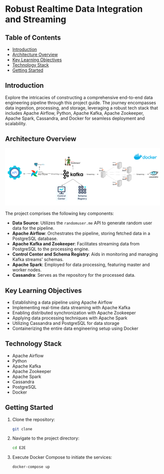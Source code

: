# Robust Realtime Data Integration and Streaming

## Table of Contents
- [Introduction](#introduction)
- [Architecture Overview](#architecture-overview)
- [Key Learning Objectives](#key-learning-objectives)
- [Technology Stack](#technology-stack)
- [Getting Started](#getting-started)

## Introduction

Explore the intricacies of constructing a comprehensive end-to-end data engineering pipeline through this project guide. The journey encompasses data ingestion, processing, and storage, leveraging a robust tech stack that includes Apache Airflow, Python, Apache Kafka, Apache Zookeeper, Apache Spark, Cassandra, and Docker for seamless deployment and scalability.

## Architecture Overview

![System Architecture](https://github.com/aliyevom/E2E-DataStreaming/blob/main/Data%20engineering%20architecture.jpg?raw=true)

The project comprises the following key components:

- **Data Source**: Utilizes the `randomuser.me` API to generate random user data for the pipeline.
- **Apache Airflow**: Orchestrates the pipeline, storing fetched data in a PostgreSQL database.
- **Apache Kafka and Zookeeper**: Facilitates streaming data from PostgreSQL to the processing engine.
- **Control Center and Schema Registry**: Aids in monitoring and managing Kafka streams' schemas.
- **Apache Spark**: Employed for data processing, featuring master and worker nodes.
- **Cassandra**: Serves as the repository for the processed data.

## Key Learning Objectives

- Establishing a data pipeline using Apache Airflow
- Implementing real-time data streaming with Apache Kafka
- Enabling distributed synchronization with Apache Zookeeper
- Applying data processing techniques with Apache Spark
- Utilizing Cassandra and PostgreSQL for data storage
- Containerizing the entire data engineering setup using Docker

## Technology Stack

- Apache Airflow
- Python
- Apache Kafka
- Apache Zookeeper
- Apache Spark
- Cassandra
- PostgreSQL
- Docker

## Getting Started

1. Clone the repository:
    ```bash
    git clone 
    ```

2. Navigate to the project directory:
    ```bash
    cd E2E
    ```

3. Execute Docker Compose to initiate the services:
    ```bash
    docker-compose up
    ```

